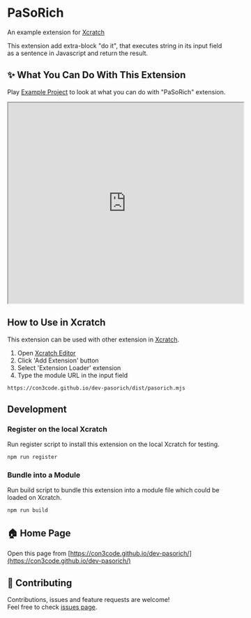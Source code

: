 # PaSoRich
An example extension for [Xcratch](https://xcratch.github.io/)

This extension add extra-block "do it", that executes string in its input field as a sentence in Javascript and return the result.


## ✨ What You Can Do With This Extension

Play [Example Project](https://xcratch.github.io/editor/#https://con3code.github.io/dev-pasorich/projects/example.sb3) to look at what you can do with "PaSoRich" extension. 
<iframe src="https://xcratch.github.io/editor/player#https://con3code.github.io/dev-pasorich/projects/example.sb3" width="540px" height="460px"></iframe>


## How to Use in Xcratch

This extension can be used with other extension in [Xcratch](https://xcratch.github.io/). 
1. Open [Xcratch Editor](https://xcratch.github.io/editor)
2. Click 'Add Extension' button
3. Select 'Extension Loader' extension
4. Type the module URL in the input field 
```
https://con3code.github.io/dev-pasorich/dist/pasorich.mjs
```

## Development

### Register on the local Xcratch

Run register script to install this extension on the local Xcratch for testing.

```sh
npm run register
```

### Bundle into a Module

Run build script to bundle this extension into a module file which could be loaded on Xcratch.

```sh
npm run build
```

## 🏠 Home Page

Open this page from [https://con3code.github.io/dev-pasorich/](https://con3code.github.io/dev-pasorich/)


## 🤝 Contributing

Contributions, issues and feature requests are welcome!<br />Feel free to check [issues page](https://github.com/con3code/dev-pasorich/issues). 
